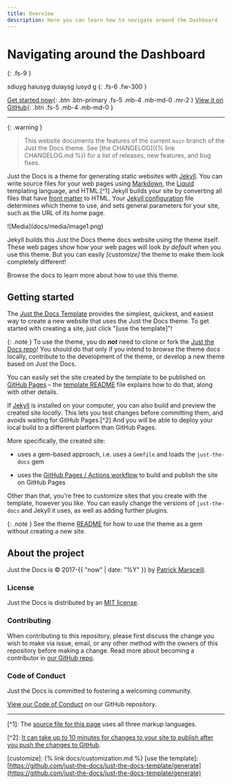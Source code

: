 ```yaml
---
title: Overview
description: Here you can learn how to navigate around the Dashboard
---
```

# Navigating around the Dashboard

{: .fs-9 }

sdiuyg haiusyg duiaysg iusyd g {: .fs-6 .fw-300 }

[Get started now](#getting-started){: .btn .btn-primary .fs-5 .mb-4 .mb-md-0 .mr-2 } [View it on GitHub](https://github.com/just-the-docs/just-the-docs){: .btn .fs-5 .mb-4 .mb-md-0 }

* * *

{: .warning }

> This website documents the features of the current `main` branch of the Just the Docs theme. See \[the CHANGELOG\]({% link CHANGELOG.md %}) for a list of releases, new features, and bug fixes.

Just the Docs is a theme for generating static websites with [Jekyll](https://jekyllrb.com). You can write source files for your web pages using [Markdown](https://daringfireball.net/projects/markdown/), the [Liquid](https://github.com/Shopify/liquid/wiki) templating language, and HTML.\[^1\] Jekyll builds your site by converting all files that have [front matter](https://jekyllrb.com/docs/front-matter/) to HTML. Your [Jekyll configuration](https://jekyllrb.com/docs/configuration/) file determines which theme to use, and sets general parameters for your site, such as the URL of its home page.

!\[Media\](docs/media/image1.png)

Jekyll builds this Just the Docs theme docs website using the theme itself. These web pages show how your web pages will look _by default_ when you use this theme. But you can easily _\[customize\]_ the theme to make them look completely different!

Browse the docs to learn more about how to use this theme.

## Getting started

The [Just the Docs Template](https://just-the-docs.github.io/just-the-docs-template/) provides the simplest, quickest, and easiest way to create a new website that uses the Just the Docs theme. To get started with creating a site, just click "\[use the template\]"!

{: .note } To use the theme, you do **_not_** need to clone or fork the [Just the Docs repo](https://github.com/just-the-docs/just-the-docs)! You should do that only if you intend to browse the theme docs locally, contribute to the development of the theme, or develop a new theme based on Just the Docs.

You can easily set the site created by the template to be published on [GitHub Pages](https://pages.github.com/) – the [template README](https://github.com/just-the-docs/just-the-docs-template/blob/main/README.md) file explains how to do that, along with other details.

If [Jekyll](https://jekyllrb.com) is installed on your computer, you can also build and preview the created site _locally_. This lets you test changes before committing them, and avoids waiting for GitHub Pages.\[^2\] And you will be able to deploy your local build to a different platform than GitHub Pages.

More specifically, the created site:

*   uses a gem-based approach, i.e. uses a `Gemfile` and loads the `just-the-docs` gem
    
*   uses the [GitHub Pages / Actions workflow](https://github.blog/changelog/2022-07-27-github-pages-custom-github-actions-workflows-beta/) to build and publish the site on GitHub Pages
    

Other than that, you're free to customize sites that you create with the template, however you like. You can easily change the versions of `just-the-docs` and Jekyll it uses, as well as adding further plugins.

{: .note } See the theme [README](https://github.com/just-the-docs/just-the-docs/blob/main/README.md) for how to use the theme as a gem without creating a new site.

## About the project

Just the Docs is © 2017-{{ "now" | date: "%Y" }} by [Patrick Marsceill](https://patrickmarsceill.com).

### License

Just the Docs is distributed by an [MIT license](https://github.com/just-the-docs/just-the-docs/tree/main/LICENSE.txt).

### Contributing

When contributing to this repository, please first discuss the change you wish to make via issue, email, or any other method with the owners of this repository before making a change. Read more about becoming a contributor in [our GitHub repo](https://github.com/just-the-docs/just-the-docs#contributing).

### Code of Conduct

Just the Docs is committed to fostering a welcoming community.

[View our Code of Conduct](https://github.com/just-the-docs/just-the-docs/tree/main/CODE_OF_CONDUCT.md) on our GitHub repository.

* * *

\[^1\]: The [source file for this page](https://github.com/just-the-docs/just-the-docs/blob/main/index.md) uses all three markup languages.

\[^2\]: [It can take up to 10 minutes for changes to your site to publish after you push the changes to GitHub](https://docs.github.com/en/pages/setting-up-a-github-pages-site-with-jekyll/creating-a-github-pages-site-with-jekyll#creating-your-site).

\[customize\]: {% link docs/customization.md %} \[use the template\]: [https://github.com/just-the-docs/just-the-docs-template/generate](https://github.com/just-the-docs/just-the-docs-template/generate)
